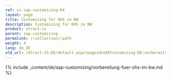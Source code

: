 ```yaml
---
ref: xi-sap-customizing-04
layout: page
title: Customizing für OHS im BW
description: Customizing für OHS im BW
product: xtract-is
parent: sap-customizing
permalink: /:collection/:path
weight: 4
lang: de_DE
old_url: /Xtract-IS-DE/default.aspx?pageid=SAPCustomizing-DE:vorbereitung-fuer-ohs-im-bw	
---
```

{% include _content/de/sap-customizing/vorbereitung-fuer-ohs-im-bw.md  %}